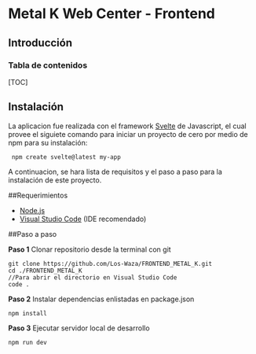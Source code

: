 # Metal K Web Center - Frontend
## Introducción
### Tabla de contenidos

[TOC]

## Instalación
La aplicacion fue realizada con el framework [Svelte](https://svelte.dev/) de Javascript, el cual provee el siguiete comando para iniciar un proyecto de cero por medio de npm para su instalación:

` npm create svelte@latest my-app`

A continuacion, se hara lista de requisitos y el paso a paso para la instalación de este proyecto.

##Requerimientos
- [Node.js](https://nodejs.org/en)
- [Visual Studio Code](https://code.visualstudio.com/) (IDE recomendado)

##Paso a paso
	

**Paso 1**
Clonar repositorio desde la terminal con git
	
	git clone https://github.com/Los-Waza/FRONTEND_METAL_K.git
	cd ./FRONTEND_METAL_K
	//Para abrir el directorio en Visual Studio Code
	code .
	
**Paso 2**
Instalar dependencias enlistadas en package.json

	npm install

**Paso 3**
Ejecutar servidor local de desarrollo

	npm run dev






